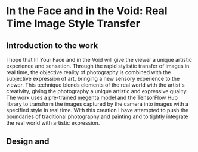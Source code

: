# In the Face and in the Void: Real Time Image Style Transfer

## Introduction to the work
I hope that In Your Face and in the Void will give the viewer a unique artistic experience and sensation. Through the rapid stylistic transfer of images in real time, the objective reality of photography is combined with the subjective expression of art, bringing a new sensory experience to the viewer. This technique blends elements of the real world with the artist's creativity, giving the photography a unique artistic and expressive quality.
The work uses a pre-trained [megenta model](https://github.com/magenta/magenta/tree/main/magenta/models/arbitrary_image_stylization) and the TensorFlow Hub library to transform the images captured by the camera into images with a specified style in real time. With this creation I have attempted to push the boundaries of traditional photography and painting and to tightly integrate the real world with artistic expression.

## Design and 
